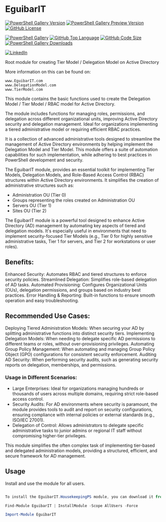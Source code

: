 # EguibarIT

[![PowerShell Gallery Version](https://img.shields.io/powershellgallery/v/EguibarIT.svg)](https://www.powershellgallery.com/packages/EguibarIT) [![PowerShell Gallery Preview Version](https://img.shields.io/powershellgallery/vpre/EguibarIT.svg?label=powershell%20gallery%20preview&colorB=yellow)](https://www.powershellgallery.com/packages/EguibarIT) [![GitHub License](https://img.shields.io/github/license/vreguibar/EguibarIT.svg)](https://github.com/vreguibar/EguibarIT)

[![PowerShell Gallery](https://img.shields.io/powershellgallery/p/EguibarIT.svg)](https://www.powershellgallery.com/packages/EguibarIT) [![GitHub Top Language](https://img.shields.io/github/languages/top/vreguibar/EguibarIT.svg)](https://github.com/vreguibar/EguibarIT) [![GitHub Code Size](https://img.shields.io/github/languages/code-size/vreguibar/EguibarIT.svg)](https://github.com/vreguibar/EguibarIT) [![PowerShell Gallery Downloads](https://img.shields.io/powershellgallery/dt/EguibarIT.svg)](https://www.powershellgallery.com/packages/EguibarIT)

[![LinkedIn](https://img.shields.io/badge/LinkedIn-VicenteRodriguezEguibar-0077B5.svg?logo=LinkedIn)](https://www.linkedin.com/in/VicenteRodriguezEguibar)

Root module for creating Tier Model / Delegation Model on Active Directory

More information on this can be found on:

    www.EguibarIT.com
    www.DelegationModel.com
    www.TierModel.com

This module contains the basic functions used to create the Delegation Model / Tier Model / RBAC model for Active Directory.

The module includes functions for managing roles, permissions, and delegation across different organizational units, improving Active Directory security and delegation management. Ideal for organizations implementing a tiered administrative model or requiring efficient RBAC practices.

It is a collection of advanced administrative tools designed to streamline the management of Active Directory environments by helping implement the Delegation Model and Tier Model. This module offers a suite of automation capabilities for such implementation, while adhering to best practices in PowerShell development and security.

The EguibarIT module,  provides an essential toolkit for implementing Tier Models, Delegation Models, and Role-Based Access Control (RBAC) structures within Active Directory environments. It simplifies the creation of administrative structures such as:

* Administration OU (Tier 0)
* Groups representing the roles created on Administration OU
* Servers OU (Tier 1)
* Sites OU (Tier 2)

The EguibarIT module is a powerful tool designed to enhance Active Directory (AD) management by automating key aspects of tiered and delegation models. It's especially useful in environments that need to implement security-focused Tier Models (e.g., Tier 0 for highly sensitive administrative tasks, Tier 1 for servers, and Tier 2 for workstations or user roles).

## Benefits:
Enhanced Security: Automates RBAC and tiered structures to enforce security policies.
Streamlined Delegation: Simplifies role-based delegation of AD tasks.
Automated Provisioning: Configures Organizational Units (OUs), delegation permissions, and groups based on industry best practices.
Error Handling & Reporting: Built-in functions to ensure smooth operation and easy troubleshooting.

## Recommended Use Cases:
Deploying Tiered Administration Models: When securing your AD by splitting administrative functions into distinct security tiers.
Implementing Delegation Models: When needing to delegate specific AD permissions to different teams or roles, without over-provisioning privileges.
Automating Group Policy Management: When automating and managing Group Policy Object (GPO) configurations for consistent security enforcement.
Auditing AD Security: When performing security audits, such as generating security reports on delegation, memberships, and permissions.

### Usage in Different Scenarios:
* Large Enterprises: Ideal for organizations managing hundreds or thousands of users across multiple domains, requiring strict role-based access control.
* Security Audits: For AD environments where security is paramount, the module provides tools to audit and report on security configurations, ensuring compliance with internal policies or external standards (e.g., ISO/IEC 27001).
* Delegation of Control: Allows administrators to delegate specific administrative tasks to junior admins or regional IT staff without compromising higher-tier privileges.

This module simplifies the often complex task of implementing tier-based and delegated administration models, providing a structured, efficient, and secure framework for AD management.

## Usage

Install and use the module for all users.

```powershell

To install the EguibarIT.HousekeepingPS module, you can download it from the PowerShellGallery (or Github by cloning) and import it into your PowerShell session:

Find-Module EguibarIT | InstallModule -Scope AllUsers -Force

Import-Module EguibarIT
